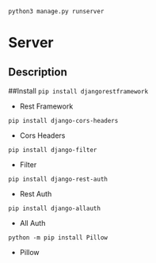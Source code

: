 <!-- Command to running server -->
`python3 manage.py runserver`

# Server

## Description

##Install
`pip install djangorestframework`
- Rest Framework

`pip install django-cors-headers`
- Cors Headers

`pip install django-filter`
- Filter

`pip install django-rest-auth`
- Rest Auth

`pip install django-allauth`
- All Auth

`python -m pip install Pillow`
- Pillow

